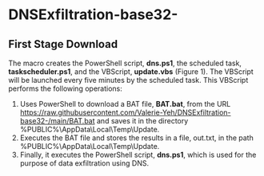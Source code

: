 # DNSExfiltration-base32-
## First Stage Download
The macro creates the PowerShell script, **dns.ps1**, the scheduled task, 
**taskscheduler.ps1**, and the VBScript, **update.vbs** (Figure 1). The VBScript will be 
launched every five minutes by the scheduled task. This VBScript performs the 
following operations:
1. Uses PowerShell to download a BAT file, **BAT.bat**, from the 
URL https://raw.githubusercontent.com/Valerie-Yeh/DNSExfiltration-base32-/main/BAT.bat and saves it in the directory
%PUBLIC%\AppData\Local\Temp\Update.
2. Executes the BAT file and stores the results in a file, out.txt, in the 
path %PUBLIC%\AppData\Local\Temp\Update.
3. Finally, it executes the PowerShell script, **dns.ps1**, which is used for the purpose of 
data exfiltration using DNS.
